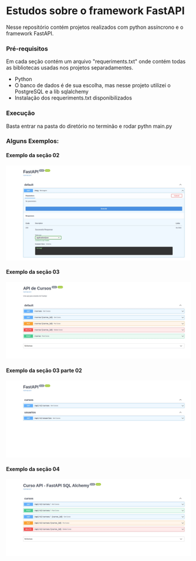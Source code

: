 # Estudos sobre o framework FastAPI

Nesse repositório contém projetos realizados com python assíncrono e o framework
FastAPI.

### Pré-requisitos

Em cada seção contém um arquivo "requeriments.txt" onde contém todas as bibliotecas usadas
nos projetos separadamentes.

- Python
- O banco de dados é de sua escolha, mas nesse projeto utilizei o PostgreSQL e a lib sqlalchemy
- Instalação dos requeriments.txt disponibilizados

###  Execução

Basta entrar na pasta do diretório no terminão e rodar pythn main.py

### Alguns Exemplos:

#### Exemplo da seção 02

![Uma rota simples (get)](imagens/s01.jpeg)

#### Exemplo da seção 03

![Crud](imagens/s02.jpeg)

#### Exemplo da seção 03 parte 02

![Separação das rotas](imagens/s03.jpeg)

#### Exemplo da seção 04

![Crud usando PostgreSQL e SQLAlchemy](imagens/s04.jpeg)
